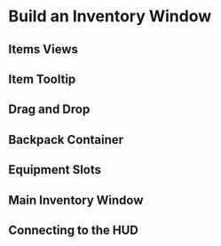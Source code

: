 # Build an Inventory Window
<primary-label ref="inventory"/>
<secondary-label ref="guide"/>

## Items Views

## Item Tooltip

## Drag and Drop

## Backpack Container

## Equipment Slots

## Main Inventory Window

## Connecting to the HUD
